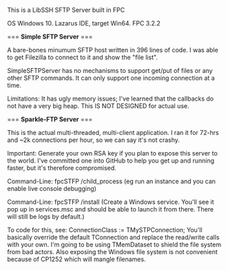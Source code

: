 This is a LibSSH SFTP Server built in FPC

OS Windows 10. Lazarus IDE, target Win64. FPC 3.2.2

=== **Simple SFTP Server** ===

A bare-bones minumum SFTP host written in 396 lines of code. I was able to get Filezilla to connect to it and show the "file list". 

SimpleSFTPServer has no mechanisms to support get/put of files or any other SFTP commands. It can only support one incoming connection at a time.

Limitations: It has ugly memory issues; I've learned that the callbacks do not have a very big heap. This IS NOT DESIGNED for actual use.

=== **Sparkle-FTP Server** ===

This is the actual multi-threaded, multi-client application. I ran it for 72-hrs and ~2k connections per hour, so we can say it's not crashy.

Important: Generate your own RSA key if you plan to expose this server to the world. I've committed one into GitHub to help you get up and running faster, but it's therefore compromised.

Command-Line: fpcSTFP /child_process
(eg run an instance and you can enable live console debugging)

Command-Line: fpcSTFP /install
(Create a Windows service. You'll see it pop up in services.msc and should be able to launch it from there. There will still be logs by default.)

To code for this, see: ConnectionClass := TMySTPConnection; You'll basically override the default TConnection and replace the read/write calls with your own. I'm going to be using TMemDataset to shield the file system from bad actors. Also exposing the Windows file system is not convenient because of CP1252 which will mangle filenames.
